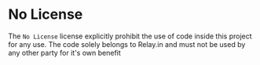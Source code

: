 # No License
The `No License` license explicitly prohibit the use of code inside this project for any use. The code solely belongs to Relay.in and must not be used by any other party for it's own benefit
